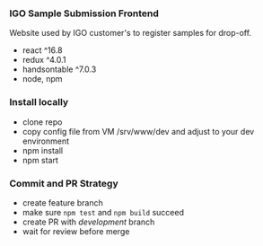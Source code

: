 ### IGO Sample Submission Frontend
Website used by IGO customer's to register samples for drop-off. 

 
* react ^16.8
* redux ^4.0.1
* handsontable ^7.0.3
* node, npm

### Install locally
* clone repo
* copy config file from VM /srv/www/dev and adjust to your dev environment 
* npm install
* npm start


### Commit and PR Strategy
* create feature branch
* make sure `npm test` and `npm build` succeed
* create PR with *development* branch 
* wait for review before merge
